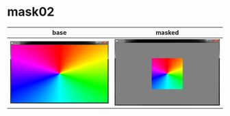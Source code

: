 # mask02

| base | masked |
|-----------|------------|
|![base](./doc/base.png)|![base](./doc/masked.png)|


